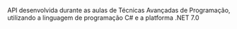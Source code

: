 API desenvolvida durante as aulas de Técnicas Avançadas de Programação, utilizando a linguagem de programação C# e a platforma .NET 7.0
